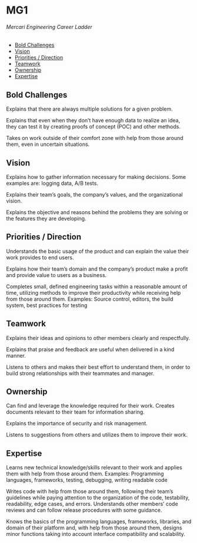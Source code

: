 # MG1
###### Mercari Engineering Career Ladder

 * [Bold Challenges](#bold-challenges)
 * [Vision](#vision)
 * [Priorities / Direction](#priorities--direction)
 * [Teamwork](#teamwork)
 * [Ownership](#ownership)
 * [Expertise](#expertise)

## Bold Challenges
Explains that there are always multiple solutions for a given problem.

Explains that even when they don’t have enough data to realize an idea, they can test it by creating proofs of concept (POC) and other methods.

Takes on work outside of their comfort zone with help from those around them, even in uncertain situations.


## Vision
Explains how to gather information necessary for making decisions.
Some examples are: logging data, A/B tests.

Explains their team’s goals, the company’s values, and the organizational vision.

Explains the objective and reasons behind the problems they are solving or the features they are developing.


## Priorities / Direction
Understands the basic usage of the product and can explain the value their work provides to end users.

Explains how their team’s domain and the company’s product make a profit and provide value to users as a business.

Completes small, defined engineering tasks within a reasonable amount of time, utilizing methods to improve their productivity while receiving help from those around them.
Examples: Source control, editors, the build system, best practices for testing


## Teamwork
Explains their ideas and opinions to other members clearly and respectfully.

Explains that praise and feedback are useful when delivered in a kind manner.

Listens to others and makes their best effort to understand them, in order to build strong relationships with their teammates and manager.


## Ownership
Can find and leverage the knowledge required for their work. 
Creates documents relevant to their team for information sharing.

Explains the importance of security and risk management.

Listens to suggestions from others and utilizes them to improve their work.


## Expertise
Learns new technical knowledge/skills relevant to their work and applies them with help from those around them.
Examples: Programming languages, frameworks, testing, debugging, writing readable code

Writes code with help from those around them, following their team’s guidelines while paying attention to the organization of the code, testability, readability, edge cases, and errors.
Understands other members’ code reviews and can follow release procedures with some guidance.

Knows the basics of the programming languages, frameworks, libraries, and domain of their platform and, with help from those around them, designs minor functions taking into account interface compatibility and scalability.

